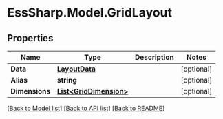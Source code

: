 # EssSharp.Model.GridLayout

## Properties

Name | Type | Description | Notes
------------ | ------------- | ------------- | -------------
**Data** | [**LayoutData**](LayoutData.md) |  | [optional] 
**Alias** | **string** |  | [optional] 
**Dimensions** | [**List&lt;GridDimension&gt;**](GridDimension.md) |  | [optional] 

[[Back to Model list]](../README.md#documentation-for-models) [[Back to API list]](../README.md#documentation-for-api-endpoints) [[Back to README]](../README.md)

